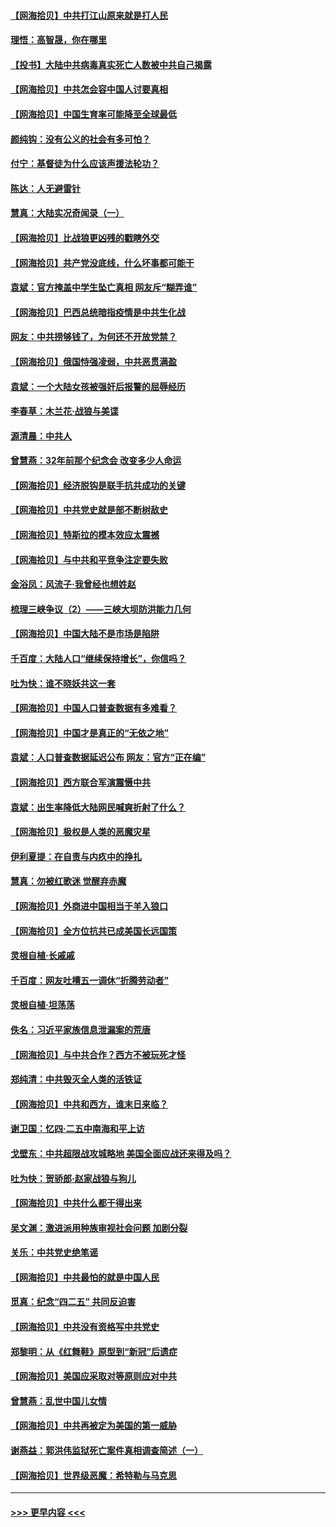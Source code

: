 #### [【网海拾贝】中共打江山原来就是打人民](../pages/nsc993/n12954345.md?t=05172302) 
#### [理悟：高智晟，你在哪里](../pages/nsc993/n12953115.md?t=05172302) 
#### [【投书】大陆中共病毒真实死亡人数被中共自己揭露](../pages/nsc993/n12953050.md?t=05172302) 
#### [【网海拾贝】中共怎会容中国人讨要真相](../pages/nsc993/n12952161.md?t=05172302) 
#### [【网海拾贝】中国生育率可能降至全球最低](../pages/nsc993/n12948793.md?t=05172302) 
#### [颜纯钩：没有公义的社会有多可怕？](../pages/nsc993/n12947626.md?t=05172302) 
#### [付宁：基督徒为什么应该声援法轮功？](../pages/nsc993/n12947233.md?t=05172302) 
#### [陈达：人无避雷针](../pages/nsc993/n12947098.md?t=05172302) 
#### [慧真：大陆实况奇闻录（一）](../pages/nsc993/n12945811.md?t=05172302) 
#### [【网海拾贝】比战狼更凶残的戳瞎外交](../pages/nsc993/n12945717.md?t=05172302) 
#### [【网海拾贝】共产党没底线，什么坏事都可能干](../pages/nsc993/n12942090.md?t=05172302) 
#### [袁斌：官方掩盖中学生坠亡真相 网友斥“糊弄谁”](../pages/nsc993/n12942029.md?t=05172302) 
#### [【网海拾贝】巴西总统暗指疫情是中共生化战](../pages/nsc993/n12938999.md?t=05172302) 
#### [网友：中共捞够钱了，为何还不开放党禁？](../pages/nsc993/n12938952.md?t=05172302) 
#### [【网海拾贝】俄国恃强凌弱，中共恶贯满盈](../pages/nsc993/n12936626.md?t=05172302) 
#### [袁斌：一个大陆女孩被强奸后报警的屈辱经历](../pages/nsc993/n12936547.md?t=05172302) 
#### [李春草：木兰花·战狼与美谍](../pages/nsc993/n12935995.md?t=05172302) 
#### [源清晨：中共人](../pages/nsc993/n12935589.md?t=05172302) 
#### [曾慧燕：32年前那个纪念会 改变多少人命运](../pages/nsc993/n12934233.md?t=05172302) 
#### [【网海拾贝】经济脱钩是联手抗共成功的关键](../pages/nsc993/n12934176.md?t=05172302) 
#### [【网海拾贝】中共党史就是部不断树敌史](../pages/nsc993/n12932844.md?t=05172302) 
#### [【网海拾贝】特斯拉的模本效应太震撼](../pages/nsc993/n12925626.md?t=05172302) 
#### [【网海拾贝】与中共和平竞争注定要失败](../pages/nsc993/n12923326.md?t=05172302) 
#### [金浴凤：风流子‧我曾经也想姓赵](../pages/nsc993/n12920911.md?t=05172302) 
#### [梳理三峡争议（2）——三峡大坝防洪能力几何](../pages/nsc993/n12920173.md?t=05172302) 
#### [【网海拾贝】中国大陆不是市场是陷阱](../pages/nsc993/n12920143.md?t=05172302) 
#### [千百度：大陆人口“继续保持增长”，你信吗？](../pages/nsc993/n12918946.md?t=05172302) 
#### [吐为快：谁不晓妖共这一套](../pages/nsc993/n12918941.md?t=05172302) 
#### [【网海拾贝】中国人口普查数据有多难看？](../pages/nsc993/n12917822.md?t=05172302) 
#### [【网海拾贝】中国才是真正的“无依之地”](../pages/nsc993/n12915845.md?t=05172302) 
#### [袁斌：人口普查数据延迟公布 网友：官方“正在编”](../pages/nsc993/n12915748.md?t=05172302) 
#### [【网海拾贝】西方联合军演震慑中共](../pages/nsc993/n12913466.md?t=05172302) 
#### [袁斌：出生率降低大陆网民喊爽折射了什么？](../pages/nsc993/n12913365.md?t=05172302) 
#### [【网海拾贝】极权是人类的恶魔灾星](../pages/nsc993/n12910697.md?t=05172302) 
#### [伊利夏提：在自责与内疚中的挣扎](../pages/nsc993/n12910493.md?t=05172302) 
#### [慧真：勿被红歌迷 觉醒弃赤魔](../pages/nsc993/n12910485.md?t=05172302) 
#### [【网海拾贝】外商进中国相当于羊入狼口](../pages/nsc993/n12908274.md?t=05172302) 
#### [【网海拾贝】全方位抗共已成美国长远国策](../pages/nsc993/n12906878.md?t=05172302) 
#### [灵根自植‧长戚戚](../pages/nsc993/n12905585.md?t=05172302) 
#### [千百度：网友吐槽五一调休“折腾劳动者”](../pages/nsc993/n12905934.md?t=05172302) 
#### [灵根自植‧坦荡荡](../pages/nsc993/n12905562.md?t=05172302) 
#### [佚名：习近平家族信息泄漏案的荒唐](../pages/nsc993/n12904705.md?t=05172302) 
#### [【网海拾贝】与中共合作？西方不被玩死才怪](../pages/nsc993/n12903873.md?t=05172302) 
#### [郑纯清：中共毁灭全人类的活铁证](../pages/nsc993/n12903785.md?t=05172302) 
#### [【网海拾贝】中共和西方，谁末日来临？](../pages/nsc993/n12903482.md?t=05172302) 
#### [谢卫国：忆四‧二五中南海和平上访](../pages/nsc993/n12902192.md?t=05172302) 
#### [戈壁东：中共超限战攻城略地 美国全面应战还来得及吗？](../pages/nsc993/n12902297.md?t=05172302) 
#### [吐为快：贺骄郎‧赵家战狼与狗儿](../pages/nsc993/n12902280.md?t=05172302) 
#### [【网海拾贝】中共什么都干得出来](../pages/nsc993/n12897500.md?t=05172302) 
#### [吴文渊：激进派用种族审视社会问题 加剧分裂](../pages/nsc993/n12893881.md?t=05172302) 
#### [关乐：中共党史绝笔谣](../pages/nsc993/n12897270.md?t=05172302) 
#### [【网海拾贝】中共最怕的就是中国人民](../pages/nsc993/n12894705.md?t=05172302) 
#### [觅真：纪念“四二五” 共同反迫害](../pages/nsc993/n12894553.md?t=05172302) 
#### [【网海拾贝】中共没有资格写中共党史](../pages/nsc993/n12892231.md?t=05172302) 
#### [郑黎明：从《红舞鞋》原型到“新冠”后遗症](../pages/nsc993/n12890469.md?t=05172302) 
#### [【网海拾贝】美国应采取对等原则应对中共](../pages/nsc993/n12889176.md?t=05172302) 
#### [曾慧燕：乱世中国儿女情](../pages/nsc993/n12887931.md?t=05172302) 
#### [【网海拾贝】中共再被定为美国的第一威胁](../pages/nsc993/n12887580.md?t=05172302) 
#### [谢燕益：郭洪伟监狱死亡案件真相调查简述（一）](../pages/nsc993/n12885648.md?t=05172302) 
#### [【网海拾贝】世界级恶魔：希特勒与马克思](../pages/nsc993/n12884062.md?t=05172302) 

----
#### [ >>> 更早内容 <<< ](../indexes/nsc993-earlier.md)
